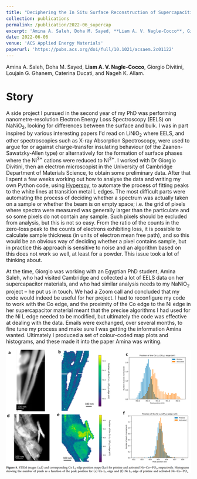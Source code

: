 ```yaml
---
title: "Deciphering the In Situ Surface Reconstruction of Supercapacitive Bimetallic Ni-Co Oxyphosphide during Electrochemical Activation Using Multivariate Statistical Analyses"
collection: publications
permalink: /publication/2022-06_supercap
excerpt: 'Amina A. Saleh, Doha M. Sayed, **Liam A. V. Nagle-Cocco**, Giorgio Divitini, Loujain G. Ghanem, Caterina Ducati, and Nageh K. Allam.'
date: 2022-06-06
venue: 'ACS Applied Energy Materials'
paperurl: 'https://pubs.acs.org/doi/full/10.1021/acsaem.2c01122'
---
```

Amina A. Saleh, Doha M. Sayed, **Liam A. V. Nagle-Cocco**, Giorgio Divitini, Loujain G. Ghanem, Caterina Ducati, and Nageh K. Allam.

# Story

A side project I pursued in the second year of my PhD was performing nanometre-resolution Electron Energy Loss Spectroscopy (EELS) on NaNiO<sub>2</sub>, looking for differences between the surface and bulk. I was in part inspired by various interesting papers I'd read on LiNiO<sub>2</sub> where EELS, and other spectroscopies such as X-ray Absorption Spectroscopy, were used to argue for or against charge-transfer insulating behaviour (of the Zaanen-Sawatzky-Allen type) or alternatively for the formation of surface phases where the Ni<sup>3+</sup> cations were reduced to Ni<sup>2+</sup>. I worked with Dr Giorgio Divitini, then an electron microscopist in the University of Cambridge Department of Materials Science, to obtain some preliminary data. After that I spent a few weeks working out how to analyse the data and writing my own Python code, using [Hyperspy](https://hyperspy.org/), to automate the process of fitting peaks to the white lines at transition metal L edges. The most difficult parts were automating the process of deciding whether a spectrum was actually taken on a sample or whether the beam is on empty space; i.e. the grid of pixels where spectra were measured was generally larger than the particulate and so some pixels do not contain any sample. Such pixels should be excluded from analysis, but this is not so easy. From the ratio of the counts in the zero-loss peak to the counts of electrons exhibiting loss, it is possible to calculate sample thickness (in units of electron mean free path), and so this would be an obvious way of deciding whether a pixel contains sample, but in practice this approach is sensitive to noise and an algorithm based on this does not work so well, at least for a powder. This issue took a lot of thinking about.

At the time, Giorgio was working with an Egyptian PhD student, Amina Saleh, who had visited Cambridge and collected a lot of EELS data on her supercapacitor materials, and who had similar analysis needs to my NaNiO<sub>2</sub> project – he put us in touch. We had a Zoom call and concluded that my code would indeed be useful for her project. I had to reconfigure my code to work with the Co edge, and the proximity of the Co edge to the Ni edge in her supercapacitor material meant that the precise algorithms I had used for the Ni L edge needed to be modified, but ultimately the code was effective at dealing with the data. Emails were exchanged, over several months, to fine tune my process and make sure I was getting the information Amina wanted. Ultimately I produced a set of colour-coded map plots and histograms, and these made it into the paper Amina was writing.

![Peak fitting at L edges](/images/SalehPaper_fig.png)
